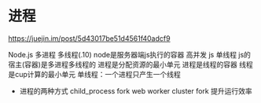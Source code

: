 # 进程

<https://juejin.im/post/5d43017be51d4561f40adcf9>

Node.js 多进程 多线程(.10)
node是服务器端js执行的容器 高并发
js 单线程 js的宿主(容器)是多进程多线程的
进程是分配资源的最小单元
进程是线程的容器
线程是cup计算的最小单元
单线程：一个进程只产生一个线程

- 进程的两种方式
child_process  fork  web worker
cluster fork
提升运行效率
